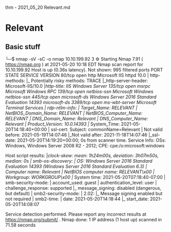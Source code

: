 thm - 2021_05_20 Relevant.md

# Relevant

## Basic stuff
└─$ nmap -sV -sC -o nmap 10.10.199.92                                                                 3 ⚙
Starting Nmap 7.91 ( https://nmap.org ) at 2021-05-20 10:18 EDT
Nmap scan report for 10.10.199.92
Host is up (0.36s latency).
Not shown: 995 filtered ports
PORT     STATE SERVICE       VERSION
80/tcp   open  http          Microsoft IIS httpd 10.0
| http-methods: 
|_  Potentially risky methods: TRACE
|_http-server-header: Microsoft-IIS/10.0
|_http-title: IIS Windows Server
135/tcp  open  msrpc         Microsoft Windows RPC
139/tcp  open  netbios-ssn   Microsoft Windows netbios-ssn
445/tcp  open  microsoft-ds  Windows Server 2016 Standard Evaluation 14393 microsoft-ds
3389/tcp open  ms-wbt-server Microsoft Terminal Services
| rdp-ntlm-info: 
|   Target_Name: RELEVANT
|   NetBIOS_Domain_Name: RELEVANT
|   NetBIOS_Computer_Name: RELEVANT
|   DNS_Domain_Name: Relevant
|   DNS_Computer_Name: Relevant
|   Product_Version: 10.0.14393
|_  System_Time: 2021-05-20T14:18:40+00:00
| ssl-cert: Subject: commonName=Relevant
| Not valid before: 2021-05-19T14:07:46
|_Not valid after:  2021-11-18T14:07:46
|_ssl-date: 2021-05-20T14:19:20+00:00; 0s from scanner time.
Service Info: OSs: Windows, Windows Server 2008 R2 - 2012; CPE: cpe:/o:microsoft:windows

Host script results:
|_clock-skew: mean: 1h24m00s, deviation: 3h07m50s, median: 0s
| smb-os-discovery: 
|   OS: Windows Server 2016 Standard Evaluation 14393 (Windows Server 2016 Standard Evaluation 6.3)
|   Computer name: Relevant
|   NetBIOS computer name: RELEVANT\x00
|   Workgroup: WORKGROUP\x00
|_  System time: 2021-05-20T07:18:40-07:00
| smb-security-mode: 
|   account_used: guest
|   authentication_level: user
|   challenge_response: supported
|_  message_signing: disabled (dangerous, but default)
| smb2-security-mode: 
|   2.02: 
|_    Message signing enabled but not required
| smb2-time: 
|   date: 2021-05-20T14:18:44
|_  start_date: 2021-05-20T14:08:07

Service detection performed. Please report any incorrect results at https://nmap.org/submit/ .
Nmap done: 1 IP address (1 host up) scanned in 71.58 seconds
